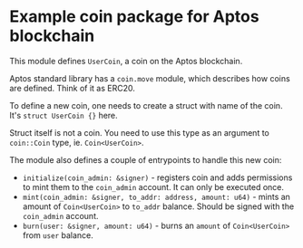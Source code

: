 # Example coin package for Aptos blockchain

This module defines `UserCoin`, a coin on the Aptos blockchain.

Aptos standard library has a `coin.move` module, which describes how coins are defined. Think of it as ERC20.

To define a new coin, one needs to create a struct with name of the coin. It's `struct UserCoin {}` here.

Struct itself is not a coin. You need to use this type as an argument to `coin::Coin` type, ie. `Coin<UserCoin>`.

The module also defines a couple of entrypoints to handle this new coin:
* `initialize(coin_admin: &signer)` - registers coin and adds permissions to mint them to the `coin_admin` account.
      It can only be executed once.
* `mint(coin_admin: &signer, to_addr: address, amount: u64)` - mints an amount of `Coin<UserCoin>`
  to `to_addr` balance. Should be signed with the `coin_admin` account.
* `burn(user: &signer, amount: u64)` - burns an `amount` of `Coin<UserCoin>` from `user` balance.
